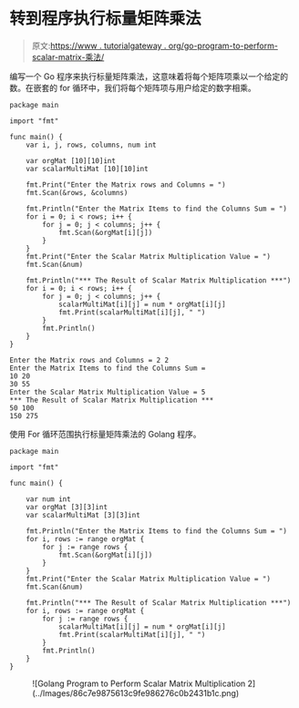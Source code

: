 # 转到程序执行标量矩阵乘法

> 原文:[https://www . tutorialgateway . org/go-program-to-perform-scalar-matrix-乘法/](https://www.tutorialgateway.org/go-program-to-perform-scalar-matrix-multiplication/)

编写一个 Go 程序来执行标量矩阵乘法，这意味着将每个矩阵项乘以一个给定的数。在嵌套的 for 循环中，我们将每个矩阵项与用户给定的数字相乘。

```
package main

import "fmt"

func main() {
    var i, j, rows, columns, num int

    var orgMat [10][10]int
    var scalarMultiMat [10][10]int

    fmt.Print("Enter the Matrix rows and Columns = ")
    fmt.Scan(&rows, &columns)

    fmt.Println("Enter the Matrix Items to find the Columns Sum = ")
    for i = 0; i < rows; i++ {
        for j = 0; j < columns; j++ {
            fmt.Scan(&orgMat[i][j])
        }
    }
    fmt.Print("Enter the Scalar Matrix Multiplication Value = ")
    fmt.Scan(&num)

    fmt.Println("*** The Result of Scalar Matrix Multiplication ***")
    for i = 0; i < rows; i++ {
        for j = 0; j < columns; j++ {
            scalarMultiMat[i][j] = num * orgMat[i][j]
            fmt.Print(scalarMultiMat[i][j], " ")
        }
        fmt.Println()
    }
}
```

```
Enter the Matrix rows and Columns = 2 2
Enter the Matrix Items to find the Columns Sum = 
10 20
30 55
Enter the Scalar Matrix Multiplication Value = 5   
*** The Result of Scalar Matrix Multiplication ***
50 100 
150 275 
```

使用 For 循环范围执行标量矩阵乘法的 Golang 程序。

```
package main

import "fmt"

func main() {

    var num int
    var orgMat [3][3]int
    var scalarMultiMat [3][3]int

    fmt.Println("Enter the Matrix Items to find the Columns Sum = ")
    for i, rows := range orgMat {
        for j := range rows {
            fmt.Scan(&orgMat[i][j])
        }
    }
    fmt.Print("Enter the Scalar Matrix Multiplication Value = ")
    fmt.Scan(&num)

    fmt.Println("*** The Result of Scalar Matrix Multiplication ***")
    for i, rows := range orgMat {
        for j := range rows {
            scalarMultiMat[i][j] = num * orgMat[i][j]
            fmt.Print(scalarMultiMat[i][j], " ")
        }
        fmt.Println()
    }
}
```

<figure class="wp-block-image size-large">![Golang Program to Perform Scalar Matrix Multiplication 2](../Images/86c7e9875613c9fe986276c0b2431b1c.png)</figure>